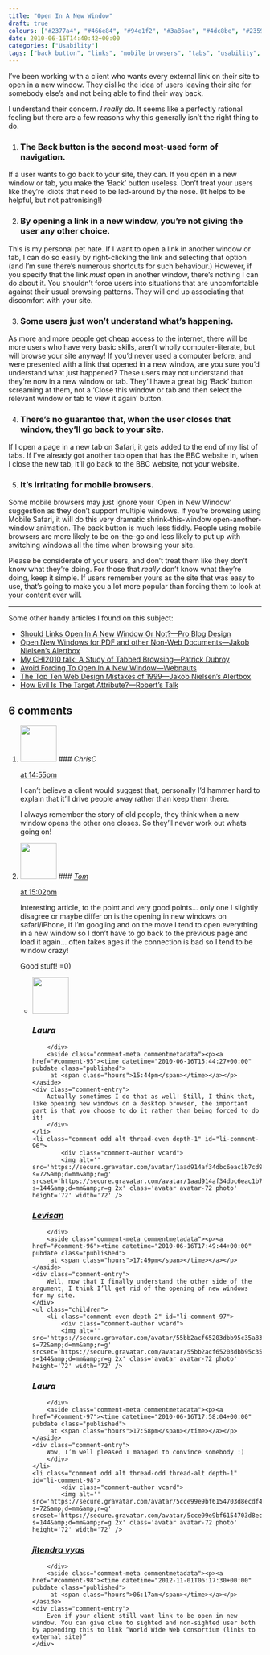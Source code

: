 ```yaml
---
title: "Open In A New Window"
draft: true
colours: ["#2377a4", "#466e84", "#94e1f2", "#3a86ae", "#4dc8be", "#235976", "#c1f5f8"]
date: 2010-06-16T14:40:42+00:00
categories: ["Usability"]
tags: ["back button", "links", "mobile browsers", "tabs", "usability", "users", "windows"]
---
```


I’ve been working with a client who wants every external link on their site to open in a new window. They dislike the idea of users leaving their site for somebody else’s and not being able to find their way back.

I understand their concern. *I really do*. It seems like a perfectly rational feeling but there are a few reasons why this generally isn’t the right thing to do.


1. ### The Back button is the second most-used form of navigation.

If a user wants to go back to your site, they can. If you open in a new window or tab, you make the ‘Back’ button useless. Don’t treat your users like they’re idiots that need to be led-around by the nose. (It helps to be helpful, but not patronising!)

2. ### By opening a link in a new window, you’re not giving the user any other choice.

This is my personal pet hate. If I want to open a link in another window or tab, I can do so easily by right-clicking the link and selecting that option (and I’m sure there’s numerous shortcuts for such behaviour.) However, if you specify that the link *must* open in another window, there’s nothing I can do about it. You shouldn’t force users into situations that are uncomfortable against their usual browsing patterns. They will end up associating that discomfort with your site.

3. ### Some users just won’t understand what’s happening.

As more and more people get cheap access to the internet, there will be more users who have very basic skills, aren’t wholly computer-literate, but will browse your site anyway! If you’d never used a computer before, and were presented with a link that opened in a new window, are you sure you’d understand what just happened? These users may not understand that they’re now in a new window or tab. They’ll have a great big ‘Back’ button screaming at them, not a ‘Close this window or tab and then select the relevant window or tab to view it again’ button.

4. ### There’s no guarantee that, when the user closes that window, they’ll go back to your site.

If I open a page in a new tab on Safari, it gets added to the end of my list of tabs. If I’ve already got another tab open that has the BBC website in, when I close the new tab, it’ll go back to the BBC website, not your website.

5. ### It’s irritating for mobile browsers.

Some mobile browsers may just ignore your ‘Open in New Window’ suggestion as they don’t support multiple windows. If you’re browsing using Mobile Safari, it will do this very dramatic shrink-this-window open-another-window animation. The back button is much less fiddly. People using mobile browsers are more likely to be on-the-go and less likely to put up with switching windows all the time when browsing your site.

Please be considerate of your users, and don’t treat them like they don’t know what they’re doing. For those that *really* don’t know what they’re doing, keep it simple. If users remember yours as the site that was easy to use, that’s going to make you a lot more popular than forcing them to look at your content ever will.

---


Some other handy articles I found on this subject:

* [Should Links Open In A New Window Or Not?—Pro Blog Design](http://www.problogdesign.com/blog-usability/new-window-for-a-new-link/)
* [Open New Windows for PDF and other Non-Web Documents—Jakob Nielsen’s Alertbox](http://www.useit.com/alertbox/open_new_windows.html)
* [My CHI2010 talk: A Study of Tabbed Browsing—Patrick Dubroy](http://dubroy.com/blog/my-chi2010-talk-a-study-of-tabbed-browsing/)
* [Avoid Forcing To Open In A New Window—Webnauts](http://www.webnauts.net/new-window.html)
* [The Top Ten Web Design Mistakes of 1999—Jakob Nielsen’s Alertbox](http://www.useit.com/alertbox/990530.html)
* [How Evil Is The Target Attribute?—Robert’s Talk](http://robertnyman.com/2006/02/13/how-evil-is-the-target-attribute/)

## 6 comments

<ol class="commentlist">
	<li class="comment even thread-even depth-1" id="li-comment-93">
			<div class="comment-author vcard">
			<img alt='' src='https://secure.gravatar.com/avatar/d6d7a74af65923df9030944188a90ef5?s=72&amp;d=mm&amp;r=g' srcset='https://secure.gravatar.com/avatar/d6d7a74af65923df9030944188a90ef5?s=144&amp;d=mm&amp;r=g 2x' class='avatar avatar-72 photo' height='72' width='72' />
### <cite class="fn">ChrisC</cite>
		</div>
		<aside class="comment-meta commentmetadata"><p><a href="#comment-93"><time datetime="2010-06-16T14:55:24+00:00" pubdate class="published">
		 at <span class="hours">14:55pm</span></time></a></p>
	</aside>
	<div class="comment-entry">
		I can’t believe a client would suggest that, personally I’d hammer hard to explain that it’ll drive people away rather than keep them there.

I always remember the story of old people, they think when a new window opens the other one closes. So they’ll never work out whats going on!
	</div>
</li>
	<li class="comment odd alt thread-odd thread-alt depth-1" id="li-comment-94">
			<div class="comment-author vcard">
			<img alt='' src='https://secure.gravatar.com/avatar/b044f70c056d8b959d812b28d57bfad7?s=72&amp;d=mm&amp;r=g' srcset='https://secure.gravatar.com/avatar/b044f70c056d8b959d812b28d57bfad7?s=144&amp;d=mm&amp;r=g 2x' class='avatar avatar-72 photo' height='72' width='72' />
### <cite class="fn"><a href='http://www.meatfreedesign.co.uk/' rel='external nofollow' class='url'>Tom</a></cite>
		</div>
		<aside class="comment-meta commentmetadata"><p><a href="#comment-94"><time datetime="2010-06-16T15:02:12+00:00" pubdate class="published">
		 at <span class="hours">15:02pm</span></time></a></p>
	</aside>
	<div class="comment-entry">
		Interesting article, to the point and very good points&#8230; only one I slightly disagree or maybe differ on is the opening in new windows on safari/iPhone, if I’m googling and on the move I tend to open everything in a new window so I don’t have to go back to the previous page and load it again&#8230; often takes ages if the connection is bad so I tend to be window crazy!

Good stuff! =0)
	</div>
	<ul class="children">
		<li class="comment even depth-2" id="li-comment-95">
			<div class="comment-author vcard">
			<img alt='' src='https://secure.gravatar.com/avatar/55bb2acf65203dbb95c35a83e62e9ae6?s=72&amp;d=mm&amp;r=g' srcset='https://secure.gravatar.com/avatar/55bb2acf65203dbb95c35a83e62e9ae6?s=144&amp;d=mm&amp;r=g 2x' class='avatar avatar-72 photo' height='72' width='72' />
### <cite class="fn">Laura</cite>
		</div>
		<aside class="comment-meta commentmetadata"><p><a href="#comment-95"><time datetime="2010-06-16T15:44:27+00:00" pubdate class="published">
		 at <span class="hours">15:44pm</span></time></a></p>
	</aside>
	<div class="comment-entry">
		Actually sometimes I do that as well! Still, I think that, like opening new windows on a desktop browser, the important part is that you choose to do it rather than being forced to do it!
		</div>
	</li>
	<li class="comment odd alt thread-even depth-1" id="li-comment-96">
			<div class="comment-author vcard">
			<img alt='' src='https://secure.gravatar.com/avatar/1aad914af34dbc6eac1b7cd9b40b86ed?s=72&amp;d=mm&amp;r=g' srcset='https://secure.gravatar.com/avatar/1aad914af34dbc6eac1b7cd9b40b86ed?s=144&amp;d=mm&amp;r=g 2x' class='avatar avatar-72 photo' height='72' width='72' />
### <cite class="fn"><a href='http://levibreederland.com' rel='external nofollow' class='url'>Levisan</a></cite>
		</div>
		<aside class="comment-meta commentmetadata"><p><a href="#comment-96"><time datetime="2010-06-16T17:49:44+00:00" pubdate class="published">
		 at <span class="hours">17:49pm</span></time></a></p>
	</aside>
	<div class="comment-entry">
		Well, now that I finally understand the other side of the argument, I think I’ll get rid of the opening of new windows for my site.
	</div>
	<ul class="children">
		<li class="comment even depth-2" id="li-comment-97">
			<div class="comment-author vcard">
			<img alt='' src='https://secure.gravatar.com/avatar/55bb2acf65203dbb95c35a83e62e9ae6?s=72&amp;d=mm&amp;r=g' srcset='https://secure.gravatar.com/avatar/55bb2acf65203dbb95c35a83e62e9ae6?s=144&amp;d=mm&amp;r=g 2x' class='avatar avatar-72 photo' height='72' width='72' />
### <cite class="fn">Laura</cite>
		</div>
		<aside class="comment-meta commentmetadata"><p><a href="#comment-97"><time datetime="2010-06-16T17:58:04+00:00" pubdate class="published">
		 at <span class="hours">17:58pm</span></time></a></p>
	</aside>
	<div class="comment-entry">
		Wow, I’m well pleased I managed to convince somebody :)
		</div>
	</li>
	<li class="comment odd alt thread-odd thread-alt depth-1" id="li-comment-98">
			<div class="comment-author vcard">
			<img alt='' src='https://secure.gravatar.com/avatar/5cce99e9bf6154703d8ecdf474a750bd?s=72&amp;d=mm&amp;r=g' srcset='https://secure.gravatar.com/avatar/5cce99e9bf6154703d8ecdf474a750bd?s=144&amp;d=mm&amp;r=g 2x' class='avatar avatar-72 photo' height='72' width='72' />
### <cite class="fn"><a href='http://jitendravyas.com' rel='external nofollow' class='url'>jitendra vyas</a></cite>
		</div>
		<aside class="comment-meta commentmetadata"><p><a href="#comment-98"><time datetime="2012-11-01T06:17:30+00:00" pubdate class="published">
		 at <span class="hours">06:17am</span></time></a></p>
	</aside>
	<div class="comment-entry">
		Even if your client still want link to be open in new window. You can give clue to sighted and non-sighted user both by appending this to link “World Wide Web Consortium (links to external site)”
	</div>
</li>
</ol>
